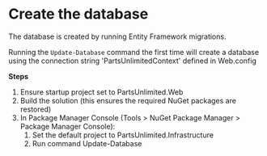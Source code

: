﻿# Create the database

The database is created by running Entity Framework migrations. 

Running the `Update-Database` command the first time will create a database using the connection string 
'PartsUnlimitedContext' defined in Web.config

**Steps**

1. Ensure startup project set to PartsUnlimited.Web
2. Build the solution (this ensures the required NuGet packages are restored)
3. In Package Manager Console (Tools > NuGet Package Manager > Package Manager Console):
	1. Set the default project to PartsUnlimited.Infrastructure
	2. Run command Update-Database
